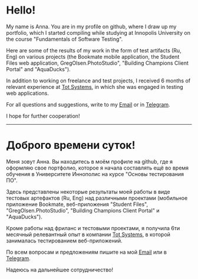 # Hello!


My name is Anna. You are in my profile on github, where I draw up my portfolio, which I started compiling while studying at Innopolis University on the course "Fundamentals of Software Testing".

Here are some of the results of my work in the form of test artifacts (Ru, Eng) on various projects (the Bookmate mobile application, the Student Files web application, GregOlsen.PhotoStudio", "Building Champions Client Portal" and "AquaDucks").

In addition to working on freelance and test projects, I received 6 months of relevant experience at [Tot Systems](https://totsystems.ru/), in which she was engaged in testing web applications.

For all questions and suggestions, write to my [Email](annsamoi823@gmail.com ) or in [Telegram](https://t.me/annsamoi ).


I hope for further cooperation!
____
# Доброго времени суток!


Меня зовут Анна. Вы находитесь в моём профиле на github, где я оформляю свое портфолио, которое я начала составлять ещё во время обучения в Университете Иннополис на курсе "Основы тестирования ПО".

Здесь представлены некоторые результаты моей работы в виде тестовых артефактов (Ru, Eng) над различными проектами (мобильное приложение Bookmate, веб-приложения "Student Files", "GregOlsen.PhotoStudio", "Building Champions Client Portal" и "AquaDucks").

Кроме работы над фриланс и тестовыми проектами, я получила 6ти месячный релевантный опыт в компании [Tot Systems](https://totsystems.ru/), в которой занималась тестированием веб-приложений.

По всем вопросам и предложениям пишите на мой [Email](annsamoi823@gmail.com) или в [Telegram](https://t.me/annsamoi).


Надеюсь на дальнейшее сотрудничество!
